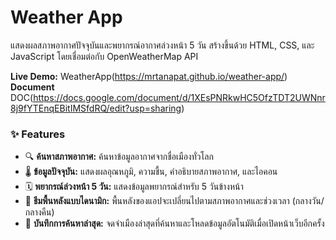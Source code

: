 # Weather App
แสดงผลสภาพอากาศปัจจุบันและพยากรณ์อากาศล่วงหน้า 5 วัน สร้างขึ้นด้วย HTML, CSS, และ JavaScript โดยเชื่อมต่อกับ OpenWeatherMap API

**Live Demo:** WeatherApp(https://mrtanapat.github.io/weather-app/)
**Document** DOC(https://docs.google.com/document/d/1XEsPNRkwHC5OfzTDT2UWNnr8j9fYTEnqEBitIMSfdRQ/edit?usp=sharing)

### ✨ Features
- 🔍 **ค้นหาสภาพอากาศ:** ค้นหาข้อมูลอากาศจากชื่อเมืองทั่วโลก
- 🌡️ **ข้อมูลปัจจุบัน:** แสดงผลอุณหภูมิ, ความชื้น, คำอธิบายสภาพอากาศ, และไอคอน
- 🗓️ **พยากรณ์ล่วงหน้า 5 วัน:** แสดงข้อมูลพยากรณ์สำหรับ 5 วันข้างหน้า
- 🎨 **ธีมพื้นหลังแบบไดนามิก:** พื้นหลังของแอปจะเปลี่ยนไปตามสภาพอากาศและช่วงเวลา (กลางวัน/กลางคืน)
- 💾 **บันทึกการค้นหาล่าสุด:** จดจำเมืองล่าสุดที่ค้นหาและโหลดข้อมูลอัตโนมัติเมื่อเปิดหน้าเว็บอีกครั้ง
